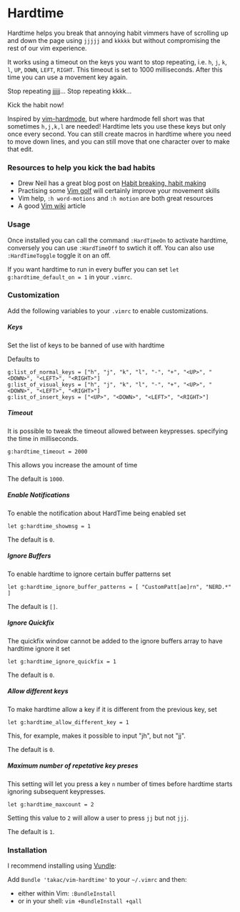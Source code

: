 # Hardtime

Hardtime helps you break that annoying habit vimmers have of scrolling up and
down the page using `jjjjj` and `kkkkk` but without compromising the rest of our vim
experience.

It works using a timeout on the keys you want to stop repeating, i.e. `h`, `j`, `k`, `l`, `UP`, `DOWN`, `LEFT`, `RIGHT`.
This timeout is set to 1000 milliseconds. After this time you can use a movement key again.

Stop repeating jjjjj...
Stop repeating kkkk...

Kick the habit now!

Inspired by [vim-hardmode](https://github.com/wikitopian/hardmode), but where
hardmode fell short was that sometimes `h,j,k,l` are needed! Hardtime lets you use
these keys but only once every second. You can still create macros in hardtime
where you need to move down lines, and you can still move that one character
over to make that edit.

### Resources to help you kick the bad habits

- Drew Neil has a great blog post on [Habit breaking, habit making](http://vimcasts.org/blog/2013/02/habit-breaking-habit-making/)
- Practising some [Vim golf](http://vimgolf.com/) will certainly improve your movement skills
- Vim help, `:h word-motions` and `:h motion` are both great resources
- A good [Vim wiki](http://vim.wikia.com/wiki/Moving_around) article

### Usage

Once installed you can call the command `:HardTimeOn` to activate hardtime,
conversely you can use `:HardTimeOff` to swtich it off. You can also use
`:HardTimeToggle` toggle it on an off.

If you want hardtime to run in every buffer you can set `let
g:hardtime_default_on = 1` in your `.vimrc`.

### Customization
Add the following variables to your `.vimrc` to enable customizations.
##### Keys
Set the list of keys to be banned of use with hardtime

Defaults to

	g:list_of_normal_keys = ["h", "j", "k", "l", "-", "+", "<UP>", "<DOWN>", "<LEFT>", "<RIGHT>"]
	g:list_of_visual_keys = ["h", "j", "k", "l", "-", "+", "<UP>", "<DOWN>", "<LEFT>", "<RIGHT>"]
	g:list_of_insert_keys = ["<UP>", "<DOWN>", "<LEFT>", "<RIGHT>"]

##### Timeout
It is possible to tweak the timeout allowed between keypresses. specifying
the time in milliseconds.

    g:hardtime_timeout = 2000

This allows you increase the amount of time

The default is `1000`.

##### Enable Notifications
To enable the notification about HardTime being enabled set

    let g:hardtime_showmsg = 1

The default is `0`.

##### Ignore Buffers
To enable hardtime to ignore certain buffer patterns set

    let g:hardtime_ignore_buffer_patterns = [ "CustomPatt[ae]rn", "NERD.*" ]

The default is `[]`.

##### Ignore Quickfix
The quickfix window cannot be added to the ignore buffers array to have hardtime ignore it set

    let g:hardtime_ignore_quickfix = 1

The default is `0`.

##### Allow different keys
To make hardtime allow a key if it is different from the previous key, set

    let g:hardtime_allow_different_key = 1

This, for example, makes it possible to input "jh", but not "jj".

The default is `0`.

##### Maximum number of repetative key preses
This setting will let you press a key `n` number of times before
hardtime starts ignoring subsequent keypresses.

    let g:hardtime_maxcount = 2

Setting this value to `2` will allow a user to press `jj` but not `jjj`.

The default is `1`.


### Installation
I recommend installing using [Vundle](https://github.com/gmarik/vundle):

Add `Bundle 'takac/vim-hardtime'` to your `~/.vimrc` and then:

* either within Vim: `:BundleInstall`
* or in your shell: `vim +BundleInstall +qall`

